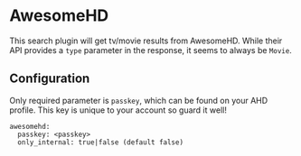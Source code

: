 # AwesomeHD
This search plugin will get tv/movie results from AwesomeHD. While their API provides a `type` parameter in the response, it seems to always be `Movie`.

## Configuration
Only required parameter is `passkey`, which can be found on your AHD profile. This key is unique to your account so guard it well!
```
awesomehd:
  passkey: <passkey>
  only_internal: true|false (default false)
```
